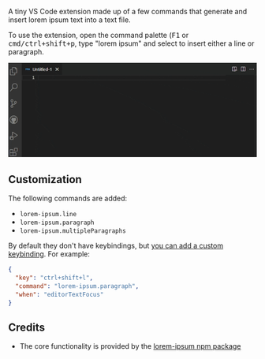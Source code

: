 A tiny VS Code extension made up of a few commands that generate and insert lorem ipsum text into a text file.

To use the extension, open the command palette (<kbd>F1</kbd> or <kbd>cmd/ctrl+shift+p</kbd>, type "lorem ipsum" and select to insert either a line or paragraph.

![](https://github.com/Tyriar/vscode-lorem-ipsum/raw/HEAD/images/usage-animation.gif)

## Customization

The following commands are added:

- `lorem-ipsum.line`
- `lorem-ipsum.paragraph`
- `lorem-ipsum.multipleParagraphs`

By default they don't have keybindings, but [you can add a custom keybinding](https://code.visualstudio.com/docs/getstarted/keybindings#_advanced-customization). For example:

```json
{
  "key": "ctrl+shift+l",
  "command": "lorem-ipsum.paragraph",
  "when": "editorTextFocus"
}
```

## Credits

- The core functionality is provided by the [lorem-ipsum npm package](https://www.npmjs.com/package/lorem-ipsum)
